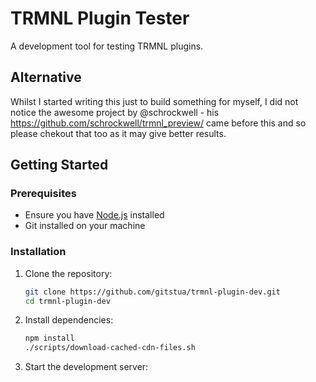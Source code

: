 # TRMNL Plugin Tester

A development tool for testing TRMNL plugins.

## Alternative
Whilst I started writing this just to build something for myself, I did not notice the awesome project by @schrockwell - his https://github.com/schrockwell/trmnl_preview/ came before this and so please chekout that too as it may give better results.

## Getting Started

### Prerequisites
- Ensure you have [Node.js](https://nodejs.org/) installed
- Git installed on your machine

### Installation
1. Clone the repository:
   ```bash
   git clone https://github.com/gitstua/trmnl-plugin-dev.git
   cd trmnl-plugin-dev
   ```

2. Install dependencies:
   ```bash
   npm install
   ./scripts/download-cached-cdn-files.sh
   ```

3. Start the development server:
   ```
